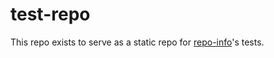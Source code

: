 # test-repo
This repo exists to serve as a static repo for [repo-info](https://github.com/Christian-Paul/repo-info)'s tests.

